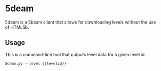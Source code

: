 # 5deam

5deam is a 5beam client that allows for downloading levels without the use of HTML5b.

## Usage

This is a command-line tool that outputs level data for a given level id.

```
5deam.py --level {{levelid}}
```